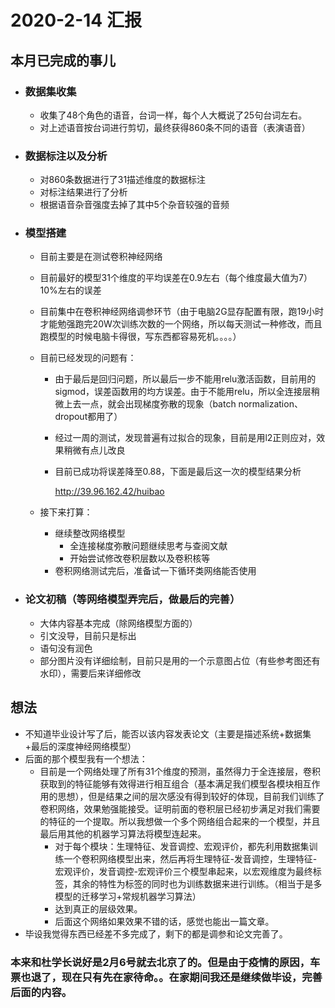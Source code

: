 # 2020-2-14 汇报

## 本月已完成的事儿

* ###  数据集收集

  * 收集了48个角色的语音，台词一样，每个人大概说了25句台词左右。
  * 对上述语音按台词进行剪切，最终获得860条不同的语音（表演语音）

* ### 数据标注以及分析

  * 对860条数据进行了31描述维度的数据标注
  * 对标注结果进行了分析
  * 根据语音杂音强度去掉了其中5个杂音较强的音频

* ### 模型搭建

  * 目前主要是在测试卷积神经网络

  * 目前最好的模型31个维度的平均误差在0.9左右（每个维度最大值为7）10%左右的误差

  * 目前集中在卷积神经网络调参环节（由于电脑2G显存配置有限，跑19小时才能勉强跑完20W次训练次数的一个网络，所以每天测试一种修改，而且跑模型的时候电脑卡得很，写东西都容易死机。。。。）

  * 目前已经发现的问题有：

    * 由于最后是回归问题，所以最后一步不能用relu激活函数，目前用的sigmod，误差函数用的均方误差。由于不能用relu，所以全连接层稍微上去一点，就会出现梯度弥散的现象（batch normalization、dropout都用了）

    * 经过一周的测试，发现普遍有过拟合的现象，目前是用l2正则应对，效果稍微有点儿改良

    * 目前已成功将误差降至0.88，下面是最后这一次的模型结果分析

      http://39.96.162.42/huibao

  * 接下来打算：

    * 继续整改网络模型
      * 全连接梯度弥散问题继续思考与查阅文献
      * 开始尝试修改卷积层数以及卷积核等
    * 卷积网络测试完后，准备试一下循环类网络能否使用

* ### 论文初稿（等网络模型弄完后，做最后的完善）

  * 大体内容基本完成（除网络模型方面的）
  * 引文没导，目前只是标出
  * 语句没有润色
  * 部分图片没有详细绘制，目前只是用的一个示意图占位（有些参考图还有水印），需要后来详细修改

## 想法

* 不知道毕业设计写了后，能否以该内容发表论文（主要是描述系统+数据集+最后的深度神经网络模型）
* 后面的那个模型我有一个想法：
  * 目前是一个网络处理了所有31个维度的预测，虽然得力于全连接层，卷积获取到的特征能够有效得进行相互组合（基本满足我们模型各模块相互作用的思想），但是结果之间的层次感没有得到较好的体现，目前我们训练了卷积网络，效果勉强能接受。证明前面的卷积层已经初步满足对我们需要的特征的一个提取。所以我想做一个多个网络组合起来的一个模型，并且最后用其他的机器学习算法将模型连起来。
    * 对于每个模块：生理特征、发音调控、宏观评价，都先利用数据集训练一个卷积网络模型出来，然后再将生理特征-发音调控，生理特征-宏观评价，发音调控-宏观评价三个模型串起来，以宏观维度为最终标签，其余的特性为标签的同时也为训练数据来进行训练。（相当于是多模型的迁移学习+常规机器学习算法）
    * 达到真正的层级效果。
    * 后面这个网络如果效果不错的话，感觉也能出一篇文章。
* 毕设我觉得东西已经差不多完成了，剩下的都是调参和论文完善了。

### 本来和杜学长说好是2月6号就去北京了的。但是由于疫情的原因，车票也退了，现在只有先在家待命。。在家期间我还是继续做毕设，完善后面的内容。

